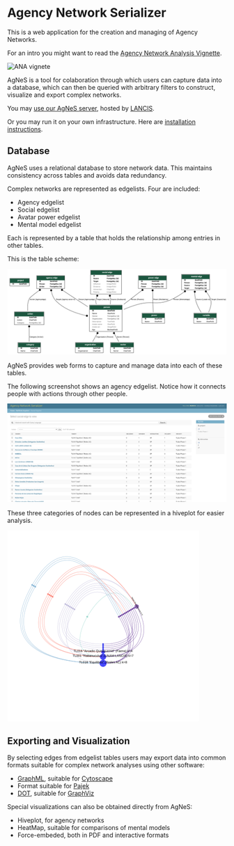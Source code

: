 # Agency Network Serializer

This is a web application for the creation and managing of Agency Networks.

For an intro you might want to read the [Agency Network Analysis Vignette](https://steps-centre.org/pathways-methods-vignettes/agency-network-analysis/).

![ANA vignete](https://github.com/sostenibilidad-unam/tlabs/raw/master/ANA%20and%20Q.png)

AgNeS is a tool for colaboration through which users can capture data
into a database, which can then be queried with arbitrary filters to
construct, visualize and export complex networks.

You may [use our AgNeS server](http://agnes.apps.lancis.ecologia.unam.mx/), hosted by [LANCIS](https://lancis.ecologia.unam.mx/).

Or you may run it on your own infrastructure. Here are [installation instructions](INSTALL.md).

## Database

AgNeS uses a relational database to store network data. This maintains
consistency across tables and avoids data redundancy.

Complex networks are represented as edgelists. Four are included:

 - Agency edgelist
 - Social edgelist
 - Avatar power edgelist
 - Mental model edgelist

Each is represented by a table that holds the relationship among
entries in other tables.

This is the table scheme:

![table scheme](tables.png)

AgNeS provides web forms to capture and manage data into each of these
tables.

The following screenshot shows an agency edgelist. Notice how it
connects people with actions through other people. 

![screenshot](screen.png)

These three categories of nodes can be represented in a hiveplot for easier analysis.

![example hiveplot](agency_hiveplot.png)


## Exporting and Visualization

By selecting edges from edgelist tables users may export data into
common formats suitable for complex network analyses using other
software:

 - [GraphML](http://graphml.graphdrawing.org/), suitable for [Cytoscape](https://cytoscape.org/)
 - Format suitable for [Pajek](http://vlado.fmf.uni-lj.si/pub/networks/Pajek/)
 - [DOT](https://en.wikipedia.org/wiki/DOT_%28graph_description_language%29), suitable for [GraphViz](https://graphviz.org/)

Special visualizations can also be obtained directly from AgNeS:

 - Hiveplot, for agency networks
 - HeatMap, suitable for comparisons of mental models
 - Force-embeded, both in PDF and interactive formats


